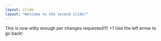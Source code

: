 ```yaml
---
layout: slide
layout: "Welcome to the second slide!"
---
```

This is now witty enough per changes requested!!!! +1
Use the left arrow to go back!